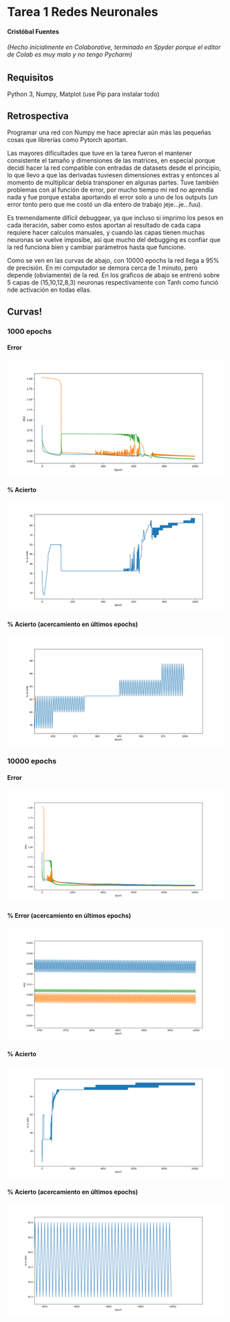 # Tarea 1 Redes Neuronales
#### Cristóbal Fuentes
###### (Hecho inicialmente en Colaborative, terminado en Spyder porque el editor de Colab es muy malo y no tengo Pycharm)

## Requisitos
Python 3, Numpy, Matplot (use Pip para instalar todo)

## Retrospectiva
Programar una red con Numpy me hace apreciar aún más las pequeñas cosas que librerías como Pytorch aportan.

Las mayores dificultades que tuve en la tarea fueron el mantener consistente el tamaño y dimensiones de las matrices, en especial porque decidí hacer la red compatible con entradas de datasets desde el principio, lo que llevo a que las derivadas tuviesen dimensiones extras y entonces al momento de multiplicar debía transponer en algunas partes. Tuve también problemas con al función de error, por mucho tiempo mi red no aprendía nada y fue porque estaba aportando el error solo a uno de los outputs (un error tonto pero que me costó un día entero de trabajo jeje...je...fuu). 

Es tremendamente difícil debuggear, ya que incluso si imprimo los pesos en cada iteración, saber como estos aportan al resultado de cada capa requiere hacer calculos manuales, y cuando las capas tienen muchas neuronas se vuelve imposibe, así que mucho del debugging es confiar que la red funciona bien y cambiar parámetros hasta que funcione.

Como se ven en las curvas de abajo, con 10000 epochs la red llega a 95% de precisión. En mi computador se demora cerca de 1 minuto, pero depende (obviamente) de la red. En los graficos de abajo se entrenó sobre 5 capas de (15,10,12,8,3) neuronas respectivamente con Tanh como funció nde activación en todas ellas.
## Curvas!
### 1000 epochs
#### Error
![alt text](https://github.com/solzhen/tarea1nn/blob/master/Figure_1.png "Error")
#### % Acierto
![alt text](https://github.com/solzhen/tarea1nn/blob/master/Figure_2.png "% Acierto")
#### % Acierto (acercamiento en últimos epochs)
![alt text](https://github.com/solzhen/tarea1nn/blob/master/Figure_3.png "% Acierto Zoom")

### 10000 epochs
#### Error
![alt text](https://github.com/solzhen/tarea1nn/blob/master/Figure_4.png "Error")
#### % Error (acercamiento en últimos epochs)
![alt text](https://github.com/solzhen/tarea1nn/blob/master/Figure_5.png "% Acierto Zoom")
#### % Acierto
![alt text](https://github.com/solzhen/tarea1nn/blob/master/Figure_6.png "% Acierto")
#### % Acierto (acercamiento en últimos epochs)
![alt text](https://github.com/solzhen/tarea1nn/blob/master/Figure_7.png "% Acierto Zoom")

